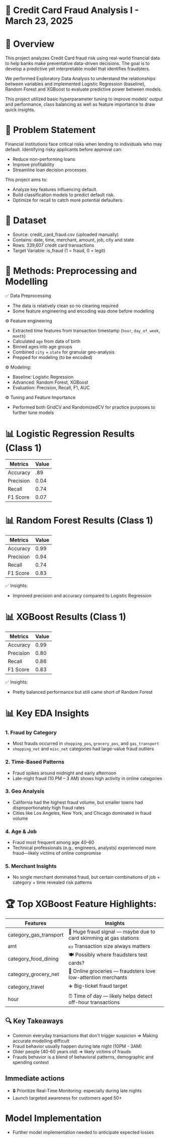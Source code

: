 # 🏦 Credit Card Fraud Analysis I - March 23, 2025
# 📌 Overview

This project analyzes Credit Card fraud risk using real-world financial data to help banks make preventative data-driven decisions. The goal is to develop a predictive yet interpretable model that identifies fraudsters.

We performed Exploratory Data Analysis to understand the relationships between variables and implemented Logistic Regression (baseline), Random Forest and XGBoost to evaluate predictive power between models.

This project utilized basic hyperparameter tuning to improve models' output and performance, class balancing as well as feature importance to draw quick insights.

# 🎯 Problem Statement
Financial institutions face critical risks when lending to individuals who may default. Identifying risky applicants before approval can:

- Reduce non-performing loans
- Improve profitability
- Streamline loan decision processes

This project aims to:

- Analyze key features influencing default.
- Build classification models to predict default risk.
- Optimize for recall to catch more potential defaulters.

# 📂 Dataset
- Source: credit_card_fraud.csv (uploaded manually)
- Contains: date, time, merchant, amount, job, city and state
- Rows: 339,607 credit card transactions
- Target Variable: is_fraud (1 = fraud, 0 = legit)

# 🔧 Methods: Preprocessing and Modelling

✅ Data Preprocessing
- The data is relatively clean so no cleaning required
- Some feature engineering and encoding was done before modelling

⚙️ Feature engineering
- Extracted time features from transaction timestamp (`hour`, `day_of_week`, `month`)
- Calculated `age` from date of birth
- Binned ages into age groups
- Combined `city` + `state` for granular geo-analysis
- Prepped for modeling (to be encoded)

⚙️ Modeling:
- Baseline: Logistic Regression
- Advanced: Random Forest, XGBoost
- Evaluation: Precision, Recall, F1, AUC
 
⚙️ Tuning and Feature Importance
- Performed both GridCV and RandomizedCV for practice purposes to further tune models

# 📊 Logistic Regression Results (Class 1)
 | Metrics  | Value |
| ------------- | ------------- |
| Accuracy  | .89  |
| Precision  | 0.04  |
| Recall  | 0.74 |
| F1 Score  | 0.07  |

# 📊 Random Forest Results (Class 1)
 | Metrics  | Value |
| ------------- | ------------- |
| Accuracy  | 0.99  |
| Precision  | 0.94  |
| Recall  | 0.74 |
| F1 Score  | 0.83  |

✅ Insights:
- Improved precision and accuracy compared to Logistic Regression

# 📊 XGBoost Results (Class 1)
 | Metrics  | Value |
| ------------- | ------------- |
| Accuracy  | 0.99  |
| Precision  | 0.80  |
| Recall  | 0.86 |
| F1 Score  | 0.83  |

✅ Insights:
- Pretty balanced performance but still came short of Random Forest

# 📊 Key EDA Insights

### 1. **Fraud by Category**
- Most frauds occurred in `shopping_pos`, `grocery_pos`, and `gas_transport`
- `shopping_net` and `misc_net` categories had large-value fraud outliers

### 2. **Time-Based Patterns**
- Fraud spikes around midnight and early afternoon
- Late-night fraud (10 PM – 3 AM) shows high activity in online categories

### 3. **Geo Analysis**
- California had the highest fraud volume, but smaller towns had disproportionately high fraud rates
- Cities like Los Angeles, New York, and Chicago dominated in fraud volume

### 4. **Age & Job**
- Fraud most frequent among age 40–60
- Technical professionals (e.g., engineers, analysts) experienced more fraud—likely victims of online compromise

### 5. **Merchant Insights**
- No single merchant dominated fraud, but certain combinations of job + category + time revealed risk patterns

# 🏆 Top XGBoost Feature Highlights:
| Features  | Insights |
| ------------- | ------------- |
| category_gas_transport  | 🚗 Huge fraud signal — maybe due to card skimming at gas stations  |
| amt  | 💵 Transaction size always matters  |
| category_food_dining  | 🍽️ Possibly where fraudsters test cards? |
| category_grocery_net  | 🛒 Online groceries — fraudsters love low-attention merchants  |
| category_travel  | ✈️ Big-ticket fraud target  |
| hour  | ⏰ Time of day — likely helps detect off-hour transactions  |

## 🔍 Key Takeaways
- Common everyday transactions that don't trigger suspicion => Making accurate modelling difficult
- Fraud behavior usually happen during late night (10PM - 3AM)
- Older people (40-60 years old) => likely victims of frauds
- Frauds behavior is a blend of behavioral patterns, demographic and spending context

## Immediate actions
- 🔒 Prioritize Real-Time Monitoring: especially during late nights
- Launch targeted awareness for customers aged 50+

# Model Implementation
- Further model implementation needed to anticipate expected losses
